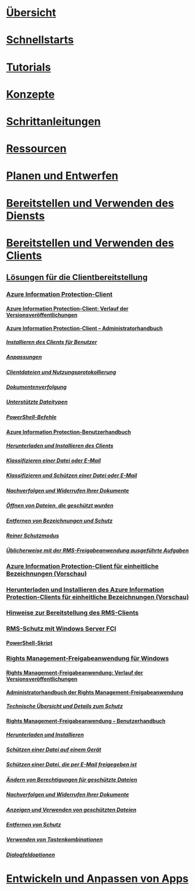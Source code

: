 # [Übersicht](/azure/information-protection/what-is-information-protection)
# [Schnellstarts](/azure/information-protection/quickstart-viewpolicy)
# [Tutorials](/azure/information-protection/infoprotect-quick-start-tutorial)
# [Konzepte](/azure/information-protection/overview-policy)
# [Schrittanleitungen](/azure/information-protection/how-to-guides)
# [Ressourcen](/azure/information-protection/faqs)
# [Planen und Entwerfen](/azure/information-protection/deployment-roadmap)
# [Bereitstellen und Verwenden des Diensts](/azure/information-protection/activate-service)
# [Bereitstellen und Verwenden des Clients](use-client.md)
## [Lösungen für die Clientbereitstellung](use-client.md)
### [Azure Information Protection-Client](aip-client.md)
#### [Azure Information Protection-Client: Verlauf der Versionsveröffentlichungen](client-version-release-history.md)
#### [Azure Information Protection-Client – Administratorhandbuch](client-admin-guide.md)
##### [Installieren des Clients für Benutzer](client-admin-guide-install.md)
##### [Anpassungen](client-admin-guide-customizations.md)
##### [Clientdateien und Nutzungsprotokollierung](client-admin-guide-files-and-logging.md)
##### [Dokumentenverfolgung](client-admin-guide-document-tracking.md)
##### [Unterstützte Dateitypen](client-admin-guide-file-types.md)
##### [PowerShell-Befehle](client-admin-guide-powershell.md)
#### [Azure Information Protection-Benutzerhandbuch](client-user-guide.md)
##### [Herunterladen und Installieren des Clients](install-client-app.md)
##### [Klassifizieren einer Datei oder E-Mail](client-classify.md)
##### [Klassifizieren und Schützen einer Datei oder E-Mail](client-classify-protect.md)
##### [Nachverfolgen und Widerrufen Ihrer Dokumente](client-track-revoke.md)
##### [Öffnen von Dateien, die geschützt wurden](client-view-use-files.md)
##### [Entfernen von Bezeichnungen und Schutz](client-remove-label-protection.md)
##### [Reiner Schutzmodus](client-protection-only-mode.md)
##### [Üblicherweise mit der RMS-Freigabeanwendung ausgeführte Aufgaben](upgrade-client-app.md)
### [Azure Information Protection-Client für einheitliche Bezeichnungen (Vorschau)](unifiedlabelingclient-version-release-history.md)
### [Herunterladen und Installieren des Azure Information Protection-Clients für einheitliche Bezeichnungen (Vorschau)](install-unifiedlabelingclient-app.md)
### [Hinweise zur Bereitstellung des RMS-Clients](client-deployment-notes.md)
### [RMS-Schutz mit Windows Server FCI](configure-fci.md)
#### [PowerShell-Skript](fci-script.md)
### [Rights Management-Freigabeanwendung für Windows](sharing-app-windows.md)
#### [Rights Management-Freigabeanwendung: Verlauf der Versionsveröffentlichungen](sharing-app-version-release-history.md)
#### [Administratorhandbuch der Rights Management-Freigabeanwendung](sharing-app-admin-guide.md)
##### [Technische Übersicht und Details zum Schutz](sharing-app-admin-guide-technical.md)
#### [Rights Management-Freigabeanwendung – Benutzerhandbuch](sharing-app-user-guide.md)
##### [Herunterladen und Installieren](install-sharing-app.md)
##### [Schützen einer Datei auf einem Gerät](sharing-app-protect-in-place.md)
##### [Schützen einer Datei, die per E-Mail freigegeben ist](sharing-app-protect-by-email.md)
##### [Ändern von Berechtigungen für geschützte Dateien](sharing-app-reprotect-files.md)
##### [Nachverfolgen und Widerrufen Ihrer Dokumente](sharing-app-track-revoke.md)
##### [Anzeigen und Verwenden von geschützten Dateien](sharing-app-view-use-files.md)
##### [Entfernen von Schutz](sharing-app-remove-protection.md)
##### [Verwenden von Tastenkombinationen](sharing-app-keyboard-shortcuts.md)
##### [Dialogfeldoptionen](sharing-app-dialog-box.md)
# [Entwickeln und Anpassen von Apps](/azure/information-protection/develop/developers-guide)
